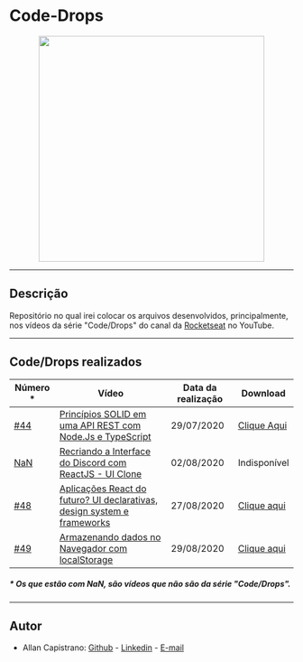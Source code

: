 # Code-Drops
<p align="center">
  <img src="https://i.imgur.com/JGzhErq.png" width="400px">
</p>

------------
## Descrição ##
Repositório no qual irei colocar os arquivos desenvolvidos, principalmente, nos vídeos da série "Code/Drops" do canal da [Rocketseat](https://www.youtube.com/channel/UCSfwM5u0Kce6Cce8_S72olg) no YouTube.

------------

## Code/Drops realizados ##

Número * | Vídeo | Data da realização | Download
-------- | ----- | ------------------ | ---------
[#44](https://github.com/AllanCapistrano/Code-Drops/tree/master/%2344-Solid-ApiRest) | [Princípios SOLID em uma API REST com Node.Js e TypeScript](https://www.youtube.com/watch?v=vAV4Vy4jfkc) | 29/07/2020 | [Clique Aqui](https://github.com/AllanCapistrano/Code-Drops/releases/tag/1.0)
[NaN](https://github.com/AllanCapistrano/Code-Drops/tree/master/discord-interface) | [Recriando a Interface do Discord com ReactJS - UI Clone](https://youtu.be/x4FdZd2-_uU) | 02/08/2020 | Indisponível
[#48](https://github.com/AllanCapistrano/Code-Drops/tree/master/%2348-NextJs-ChakraUI/skylabnext) | [Aplicações React do futuro? UI declarativas, design system e frameworks](https://youtu.be/6TEo2AxW-oQ?list=WL) | 27/08/2020 | [Clique aqui](https://github.com/AllanCapistrano/Code-Drops/releases/tag/1.1)
[#49](https://github.com/AllanCapistrano/Code-Drops/tree/master/%2349-Local-Storage) | [Armazenando dados no Navegador com localStorage](https://youtu.be/De5np8phQxo?list=WL) | 29/08/2020 | [Clique aqui]()

##### * Os que estão com NaN, são vídeos que não são da série "Code/Drops". #####

------------

## Autor ##
- Allan Capistrano: [Github](https://github.com/AllanCapistrano) - [Linkedin](https://www.linkedin.com/in/allancapistrano/) - [E-mail](https://mail.google.com/mail/u/0/?view=cm&fs=1&tf=1&source=mailto&to=asantos@ecomp.uefs.br)
